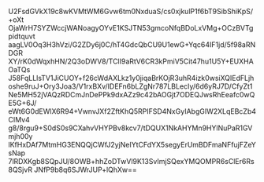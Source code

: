 U2FsdGVkX19c8wKVMtWM6Gvw6tm0NxduaS/cs0xjkulP1f6bT9SibShiKpS/+oXt
OjaWrH7SYZWccjWANoagyOYvE1KSJTN53gmcoNfqBDoLxVMg+OCzBVTgpidtquvt
aagLV0Oq3H3hVzi/G2ZDy6j0C/hT4GdcQbCU9U1ewG+Yqc64IF1jd/5f98aRNDGR
XY/rK0dWqxhHN/2Q3oDWV8/TClI9aRtV6CR3kPmiV5Cit47hu1U5Y+EUXHAOaTQs
J58FqLLlsTV1JiCUOY+f26cWdAXLkz1y0jiqaBrKOjR3uhR4izk0wsiXQIEdFLjh
oshe9ruJ+Ory3Joa3/V1rxBXv/IDEFn6bLZgNr787LBLecIy/6d6yRJ7D/CfyZt1
Ne5MH52jVAQzRDCmJnDePPk9dxAZz9c42bAOGjt7ODEQJwsRhEeafc0wQE5G+6J/
eWt6G0dEWlX6R94+VwnvJXf2ZftKhQ5RPIFSD4NxGyIAbgGIW2XLqEBcZb4CIMv4
g8/8rgu9+S0dS0s9CXahvVHYPBv8kcv7/tDQUX1NkAHYMn9HYlNuPaR1GVmjh00y
lKfHxDAf7MtmHG3ENQQjCWfJ2yjNeIYtCFdYX5segyErUmBDFmaNFfujFZeYsNap
7lRDXKgb8SQpJU/8OWB+hhZoDTwVl9K13SvImjSQexYMQOMPR6sClEr6Rs8QSjvR
JNfP9b8q6SJWrJUP+lQhXw==
